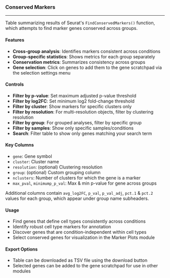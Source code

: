 ### Conserved Markers
--------------------

Table summarizing results of Seurat's `FindConservedMarkers()` function, which attempts to find marker genes conserved across groups.

#### Features

- **Cross-group analysis**: Identifies markers consistent across conditions
- **Group-specific statistics**: Shows metrics for each group separately
- **Conservation metrics**: Summarizes consistency across groups
- **Gene selection**: Click on genes to add them to the gene scratchpad via the selection settings menu

#### Controls

- **Filter by p-value**: Set maximum adjusted p-value threshold
- **Filter by log2FC**: Set minimum log2 fold-change threshold
- **Filter by cluster**: Show markers for specific clusters only
- **Filter by resolution**: For multi-resolution objects, filter by clustering resolution
- **Filter by group**: For grouped analyses, filter by specific group
- **Filter by samples**: Show only specific samples/conditions
- **Search**: Filter table to show only genes matching your search term

#### Key Columns

- `gene`: Gene symbol
- `cluster`: Cluster name
- `resolution`: (optional) Clustering resolution
- `group`: (optional) Custom grouping column
- `nclusters`: Number of clusters for which the gene is a marker
- `max_pval`, `minimump_p_val`: Max & min p-value for gene across groups

Additional columns contain `avg_log2FC`, `p_val`, `p_val_adj`, `pct.1` & `pct.2` values for each group, which appear
under group name subheaders.

#### Usage

- Find genes that define cell types consistently across conditions
- Identify robust cell type markers for annotation
- Discover genes that are condition-independent within cell types
- Select conserved genes for visualization in the Marker Plots module

#### Export Options

- Table can be downloaded as TSV file using the download button
- Selected genes can be added to the gene scratchpad for use in other modules
